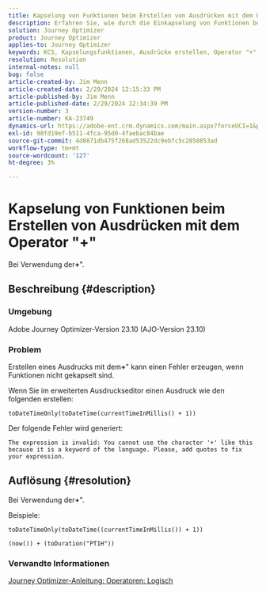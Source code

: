 ```yaml
---
title: Kapselung von Funktionen beim Erstellen von Ausdrücken mit dem Operator "+"
description: Erfahren Sie, wie durch die Einkapselung von Funktionen beim Erstellen von Ausdrücken mit dem Operator "+"Fehler in Adobe Journey Optimizer Version 23.10 vermieden werden.
solution: Journey Optimizer
product: Journey Optimizer
applies-to: Journey Optimizer
keywords: KCS, Kapselungsfunktionen, Ausdrücke erstellen, Operator "+", Fehlerbehebung, AJO Version 23.10, Adobe Journey Optimizer Version 23.10
resolution: Resolution
internal-notes: null
bug: false
article-created-by: Jim Menn
article-created-date: 2/29/2024 12:15:33 PM
article-published-by: Jim Menn
article-published-date: 2/29/2024 12:34:39 PM
version-number: 3
article-number: KA-23749
dynamics-url: https://adobe-ent.crm.dynamics.com/main.aspx?forceUCI=1&pagetype=entityrecord&etn=knowledgearticle&id=064c0037-fcd6-ee11-9079-6045bd006268
exl-id: 98fd19ef-b511-4fca-95d0-4faebac84bae
source-git-commit: 4d8871db475f268ad53522dc9ebfc5c2850853ad
workflow-type: tm+mt
source-wordcount: '127'
ht-degree: 3%

---
```


# Kapselung von Funktionen beim Erstellen von Ausdrücken mit dem Operator &quot;+&quot;


Bei Verwendung der<b>+</b>&quot;.

## Beschreibung {#description}


### Umgebung

Adobe Journey Optimizer-Version 23.10 (AJO-Version 23.10)

### Problem

Erstellen eines Ausdrucks mit dem<b>+</b>&quot; kann einen Fehler erzeugen, wenn Funktionen nicht gekapselt sind.

Wenn Sie im erweiterten Ausdruckseditor einen Ausdruck wie den folgenden erstellen:


```
toDateTimeOnly(toDateTime(currentTimeInMillis() + 1))
```


Der folgende Fehler wird generiert:


```
The expression is invalid: You cannot use the character '+' like this because it is a keyword of the language. Please, add quotes to fix your expression.
```



## Auflösung {#resolution}


Bei Verwendung der<b>+</b>&quot;.

Beispiele:


```
toDateTimeOnly(toDateTime((currentTimeInMillis()) + 1))
```



```
(now()) + (toDuration("PT1H"))
```


### Verwandte Informationen

[Journey Optimizer-Anleitung: Operatoren: Logisch](https://experienceleague.adobe.com/docs/journey-optimizer/using/orchestrate-journeys/building-advanced-conditions-journeys/syntax/operators.html#%2B-2)
